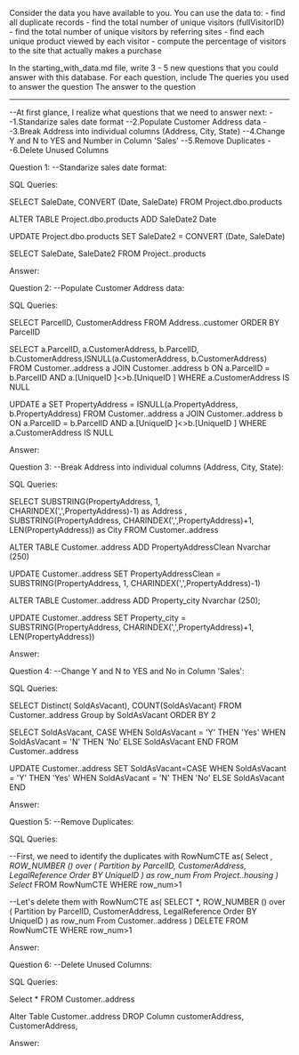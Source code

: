 Consider the data you have available to you. You can use the data to: - find all duplicate records - find the total number of unique visitors (fullVisitorID) - find the total number of unique visitors by referring sites - find each unique product viewed by each visitor - compute the percentage of visitors to the site that actually makes a purchase

In the starting_with_data.md file, write 3 - 5 new questions that you could answer with this database. For each question, include The queries you used to answer the question The answer to the question

--------------------

--At first glance, I realize what questions that we need to answer next:
--1.Standarize sales date format
--2.Populate Customer Address data
--3.Break Address into individual columns (Address, City, State)
--4.Change Y and N to YES and Number in Column 'Sales'
--5.Remove Duplicates
--6.Delete Unused Columns

Question 1: --Standarize sales date format:

SQL Queries:

SELECT SaleDate, CONVERT (Date, SaleDate)
FROM Project.dbo.products

ALTER TABLE Project.dbo.products
ADD SaleDate2 Date

UPDATE Project.dbo.products
SET SaleDate2 = CONVERT (Date, SaleDate)

SELECT SaleDate, SaleDate2
FROM Project..products

Answer: 



Question 2: --Populate Customer Address data:

SQL Queries:

SELECT ParcelID, CustomerAddress
FROM Address..customer
ORDER BY ParcelID

SELECT a.ParcelID, a.CustomerAddress, b.ParcelID, b.CustomerAddress,ISNULL(a.CustomerAddress, b.CustomerAddress)
FROM Customer..address a
JOIN Customer..address b
ON a.ParcelID = b.ParcelID
AND a.[UniqueID ]<>b.[UniqueID ]
WHERE a.CustomerAddress IS NULL

UPDATE a
SET PropertyAddress = ISNULL(a.PropertyAddress, b.PropertyAddress)
FROM Customer..address a
JOIN Customer..address b
ON a.ParcelID = b.ParcelID
AND a.[UniqueID ]<>b.[UniqueID ]
WHERE a.CustomerAddress IS NULL

Answer:



Question 3: --Break Address into individual columns (Address, City, State):

SQL Queries:

SELECT
SUBSTRING(PropertyAddress, 1, CHARINDEX(',',PropertyAddress)-1) as Address
, SUBSTRING(PropertyAddress, CHARINDEX(',',PropertyAddress)+1, LEN(PropertyAddress)) as City
FROM Customer..address

ALTER TABLE Customer..address
ADD PropertyAddressClean Nvarchar (250)

UPDATE Customer..address
SET PropertyAddressClean = SUBSTRING(PropertyAddress, 1, CHARINDEX(',',PropertyAddress)-1)

ALTER TABLE Customer..address
ADD Property_city Nvarchar (250);

UPDATE Customer..address
SET Property_city = SUBSTRING(PropertyAddress, CHARINDEX(',',PropertyAddress)+1, LEN(PropertyAddress))

Answer:



Question 4: --Change Y and N to YES and No in Column 'Sales':

SQL Queries:

SELECT Distinct( SoldAsVacant), COUNT(SoldAsVacant)
FROM Customer..address
Group by SoldAsVacant
ORDER BY 2

SELECT SoldAsVacant,
CASE
WHEN SoldAsVacant = 'Y' THEN 'Yes'
WHEN SoldAsVacant = 'N' THEN 'No'
ELSE SoldAsVacant
END
FROM Customer..address


UPDATE Customer..address
SET SoldAsVacant=CASE
WHEN SoldAsVacant = 'Y' THEN 'Yes'
WHEN SoldAsVacant = 'N' THEN 'No'
ELSE SoldAsVacant
END

Answer:



Question 5: --Remove Duplicates:

SQL Queries:

--First, we need to identify the duplicates
with RowNumCTE as(
Select *,
ROW_NUMBER () over (
Partition by ParcelID,
CustomerAddress,
LegalReference
Order BY
UniqueID
) as row_num
From Project..housing
)
Select*
FROM RowNumCTE
WHERE row_num>1

--Let's delete them
with RowNumCTE as(
SELECT *,
ROW_NUMBER () over (
Partition by ParcelID,
CustomerAddress,
LegalReference
Order BY
UniqueID
) as row_num
From Customer..address
)
DELETE
FROM RowNumCTE
WHERE row_num>1

Answer:


Question 6: --Delete Unused Columns:

SQL Queries:

Select *
FROM Customer..address

Alter Table Customer..address
DROP Column customerAddress, CustomerAddress, 

Answer:


